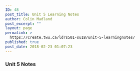 ```yaml
---
ID: 48
post_title: Unit 5 Learning Notes
author: Colin Madland
post_excerpt: ""
layout: page
permalink: >
  https://create.twu.ca/ldrs501-su18/unit-5-learningnotes/
published: true
post_date: 2018-02-23 01:07:23
---
```

<h3>Unit 5 Notes</h3>